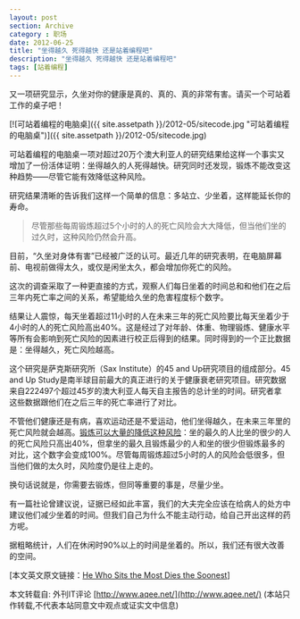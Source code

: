 ```yaml
---
layout: post
section: Archive
category : 职场
date: 2012-06-25
title: "坐得越久 死得越快 还是站着编程吧"
description: "坐得越久 死得越快 还是站着编程吧"
tags: [站着编程]
---
```


又一项研究显示，久坐对你的健康是真的、真的、真的非常有害。请买一个可站着工作的桌子吧！

[![可站着编程的电脑桌]({{ site.assetpath }}/2012-05/sitecode.jpg "可站着编程的电脑桌")]({{ site.assetpath }}/2012-05/sitecode.jpg)

可站着编程的电脑桌一项对超过20万个澳大利亚人的研究结果给这样一个事实又增加了一份活体证明：坐得越久的人死得越快。研究同时还发现，锻炼不能改变这种趋势——尽管它能有效降低这种风险。

研究结果清晰的告诉我们这样一个简单的信息：多站立、少坐着，这样能延长你的寿命。

> 尽管那些每周锻炼超过5个小时的人的死亡风险会大大降低，但当他们坐的过久时，这种风险仍然会升高。

目前，“久坐对身体有害”已经被广泛的认可。最近几年的研究表明，在电脑屏幕前、电视前做得太久，或仅是闲坐太久，都会增加你死亡的风险。

这次的调查采取了一种更直接的方式，观察人们每日坐着的时间总和和他们在之后三年内死亡率之间的关系，希望能给久坐的危害程度标个数字。

结果让人震惊，每天坐着超过11小时的人在未来三年的死亡风险要比每天坐着少于4小时的人的死亡风险高出40%。这是经过了对年龄、体重、物理锻炼、健康水平等所有会影响到死亡风险的因素进行校正后得到的结果。同时得到的一个正比数据是：坐得越久，死亡风险越高。

这个研究是萨克斯研究所（Sax Institute）的45 and Up研究项目的组成部分。45 and Up Study是南半球目前最大的真正进行的关于健康衰老研究项目。研究数据来自222497个超过45岁的澳大利亚人每天自主报告的总计坐的时间。研究者拿
这些数据跟他们在之后三年的死亡率进行了对比。

不管他们健康还是有病，喜欢运动还是不爱运动，他们坐得越久，在未来三年里的死亡风险就会越高。[锻炼可以大量的降低这种风险](http://www.aqee.net/he-who-sits-the-most-dies-the-soonest/www.thedoctorwillseeyounow.com/content/aging/art2066.html)：坐的最久的人比坐的很少的人的死亡风险只高出40%，但拿坐的最久且锻炼最少的人和坐的很少但锻炼最多的对比，这个数字会变成100%。尽管每周锻炼超过5小时的人的风险会低很多，但当他们做的太久时，风险度仍是往上走的。

换句话说就是，你需要去锻炼，但同等重要的事是，尽量少坐。

有一篇社论曾建议说，证据已经如此丰富，我们的大夫完全应该在给病人的处方中建议他们减少坐着的时间。但我们自己为什么不能主动行动，给自己开出这样的药方呢。

据粗略统计，人们在休闲时90%以上的时间是坐着的。所以，我们还有很大改善的空间。

[本文英文原文链接：[He Who Sits the Most Dies the Soonest](http://www.theatlantic.com/health/archive/2012/04/confirmed-he-who-sits-the-most-dies-the-soonest/256101/)]

本文转载自: 外刊IT评论 [http://www.aqee.net/](http://www.aqee.net/) 
(本站只作转载,不代表本站同意文中观点或证实文中信息)

